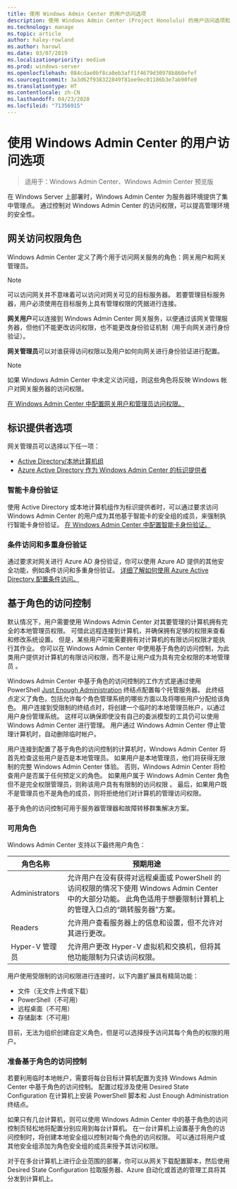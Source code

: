 ```yaml
---
title: 使用 Windows Admin Center 的用户访问选项
description: 使用 Windows Admin Center (Project Honolulu) 的用户访问选项和标识提供者
ms.technology: manage
ms.topic: article
author: haley-rowland
ms.author: harowl
ms.date: 03/07/2019
ms.localizationpriority: medium
ms.prod: windows-server
ms.openlocfilehash: 084cdae0bf8ca0eb3aff1f4679d30978b860efef
ms.sourcegitcommit: 3a3d62f938322849f81ee9ec01186b3e7ab90fe0
ms.translationtype: HT
ms.contentlocale: zh-CN
ms.lasthandoff: 04/23/2020
ms.locfileid: "71356915"
---
```

# <a name="user-access-options-with-windows-admin-center"></a>使用 Windows Admin Center 的用户访问选项

>适用于：Windows Admin Center、Windows Admin Center 预览版

在 Windows Server 上部署时，Windows Admin Center 为服务器环境提供了集中管理点。 通过控制对 Windows Admin Center 的访问权限，可以提高管理环境的安全性。

## <a name="gateway-access-roles"></a>网关访问权限角色

Windows Admin Center 定义了两个用于访问网关服务的角色：网关用户和网关管理员。

> [!NOTE]
> 可以访问网关并不意味着可以访问对网关可见的目标服务器。 若要管理目标服务器，用户必须使用在目标服务上具有管理权限的凭据进行连接。

**网关用户**可以连接到 Windows Admin Center 网关服务，以便通过该网关管理服务器，但他们不能更改访问权限，也不能更改身份验证机制（用于向网关进行身份验证）。

**网关管理员**可以对谁获得访问权限以及用户如何向网关进行身份验证进行配置。

>[!NOTE]
> 如果 Windows Admin Center 中未定义访问组，则这些角色将反映 Windows 帐户对网关服务器的访问权限。 

[在 Windows Admin Center 中配置网关用户和管理员访问权限。](../configure/user-access-control.md)

## <a name="identity-provider-options"></a>标识提供者选项

网关管理员可以选择以下任一项：

 - [Active Directory/本地计算机组](../configure/user-access-control.md#active-directory-or-local-machine-groups)
 - [Azure Active Directory 作为 Windows Admin Center 的标识提供者](../configure/user-access-control.md#azure-active-directory)


### <a name="smartcard-authentication"></a>智能卡身份验证

使用 Active Directory 或本地计算机组作为标识提供者时，可以通过要求访问 Windows Admin Center 的用户成为其他基于智能卡的安全组的成员，来强制执行智能卡身份验证。 [在 Windows Admin Center 中配置智能卡身份验证。](../configure/user-access-control.md#active-directory-or-local-machine-groups)

### <a name="conditional-access-and-multi-factor-authentication"></a>条件访问和多重身份验证

通过要求对网关进行 Azure AD 身份验证，你可以使用 Azure AD 提供的其他安全功能，例如条件访问和多重身份验证。 [详细了解如何使用 Azure Active Directory 配置条件访问。](https://docs.microsoft.com/azure/active-directory/active-directory-conditional-access-azure-portal-get-started)

## <a name="role-based-access-control"></a>基于角色的访问控制

默认情况下，用户需要使用 Windows Admin Center 对其要管理的计算机拥有完全的本地管理员权限。
可借此远程连接到计算机，并确保拥有足够的权限来查看和修改系统设置。
但是，某些用户可能需要拥有对计算机的有限访问权限才能执行其作业。
你可以在 Windows Admin Center 中使用基于角色的访问控制，为此类用户提供对计算机的有限访问权限，而不是让用户成为具有完全权限的本地管理员  。

Windows Admin Center 中基于角色的访问控制的工作方式是通过使用 PowerShell [Just Enough Administration](https://aka.ms/jeadocs) 终结点配置每个托管服务器。
此终结点定义了角色，包括允许每个角色管理系统的哪些方面以及将哪些用户分配给该角色。
用户连接到受限制的终结点时，将创建一个临时的本地管理员帐户，以通过用户身份管理系统。
这样可以确保即使没有自己的委派模型的工具仍可以使用 Windows Admin Center 进行管理。
用户通过 Windows Admin Center 停止管理计算机时，自动删除临时帐户。

用户连接到配置了基于角色的访问控制的计算机时，Windows Admin Center 将首先检查这些用户是否是本地管理员。
如果用户是本地管理员，他们将获得无限制的完整 Windows Admin Center 体验。
否则，Windows Admin Center 将检查用户是否属于任何预定义的角色。
如果用户属于 Windows Admin Center 角色但不是完全权限管理员，则称该用户具有有限制的访问权限  。
最后，如果用户既不是管理员也不是角色的成员，则将拒绝他们对计算机的管理访问权限。

基于角色的访问控制可用于服务器管理器和故障转移群集解决方案。

### <a name="available-roles"></a>可用角色

Windows Admin Center 支持以下最终用户角色：

角色名称 | 预期用途
----------|-------------
Administrators | 允许用户在没有获得对远程桌面或 PowerShell 的访问权限的情况下使用 Windows Admin Center 中的大部分功能。 此角色适用于想要限制计算机上的管理入口点的“跳转服务器”方案。
Readers | 允许用户查看服务器上的信息和设置，但不允许对其进行更改。
Hyper-V 管理员 | 允许用户更改 Hyper-V 虚拟机和交换机，但将其他功能限制为只读访问权限。

用户使用受限制的访问权限进行连接时，以下内置扩展具有精简功能：

- 文件（无文件上传或下载）
- PowerShell（不可用）
- 远程桌面（不可用）
- 存储副本（不可用）

目前，无法为组织创建自定义角色，但是可以选择授予访问其每个角色的权限的用户。

### <a name="preparing-for-role-based-access-control"></a>准备基于角色的访问控制

若要利用临时本地帐户，需要将每台目标计算机配置为支持 Windows Admin Center 中基于角色的访问控制。
配置过程涉及使用 Desired State Configuration 在计算机上安装 PowerShell 脚本和 Just Enough Administration 终结点。

如果只有几台计算机，则可以使用 Windows Admin Center 中的基于角色的访问控制页轻松地将配置分别应用到每台计算机。
在一台计算机上设置基于角色的访问控制时，将创建本地安全组以控制对每个角色的访问权限。
可以通过将用户或其他安全组添加为角色安全组的成员来授予其访问权限。

对于在多台计算机上进行企业范围的部署，你可以从网关下载配置脚本，然后使用 Desired State Configuration 拉取服务器、Azure 自动化或首选的管理工具将其分发到计算机上。
